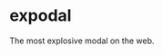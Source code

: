 # expodal
The most explosive modal on the web.

[screenshot]:https://cdn.dribbble.com/users/33136/screenshots/3454893/dbbl.explodal.01.gif
